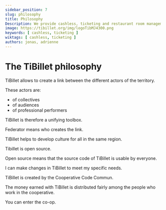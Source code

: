 ```yaml
---
sidebar_position: 7
slug: philosophy
title: Philosophy
Description: We provide cashless, ticketing and restaurant room management solution for small forgotten structures of large companies
image: https://tibillet.org/img/logoTibMJ4300.png
keywords: [ cashless, ticketing ]
wiktags: [ cashless, ticketing ]
authors: jonas, adrienne
---
```


# The TiBillet philosophy

TiBillet allows to create a link between the different actors of the territory.

These actors are:

- of collectives
- of audiences
- of professional performers

TiBillet is therefore a unifying toolbox. 

Federator means who creates the link. 

TiBillet helps to develop culture for all in the same region. 

Tibillet is open source. 

Open source means that the source code of TiBillet is usable by everyone. 

I can make changes in TiBillet to meet my specific needs.

TiBillet is created by the Cooperative Code Commun.

The money earned with TiBillet is distributed fairly among the people who work in the cooperative. 

You can enter the co-op.

